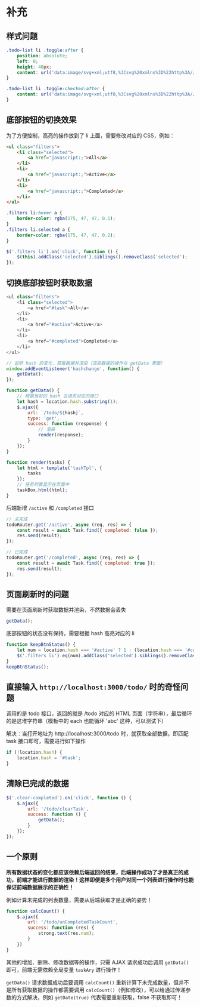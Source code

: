 # 补充

## 样式问题

```css
.todo-list li .toggle:after {
    position: absolute;
    left: 0;
    height: 40px;
    content: url('data:image/svg+xml;utf8,%3Csvg%20xmlns%3D%22http%3A//www.w3.org/2000/svg%22%20width%3D%2240%22%20height%3D%2240%22%20viewBox%3D%22-10%20-18%20100%20135%22%3E%3Ccircle%20cx%3D%2250%22%20cy%3D%2250%22%20r%3D%2250%22%20fill%3D%22none%22%20stroke%3D%22%23ededed%22%20stroke-width%3D%223%22/%3E%3C/svg%3E');
}

.todo-list li .toggle:checked:after {
    content: url('data:image/svg+xml;utf8,%3Csvg%20xmlns%3D%22http%3A//www.w3.org/2000/svg%22%20width%3D%2240%22%20height%3D%2240%22%20viewBox%3D%22-10%20-18%20100%20135%22%3E%3Ccircle%20cx%3D%2250%22%20cy%3D%2250%22%20r%3D%2250%22%20fill%3D%22none%22%20stroke%3D%22%23bddad5%22%20stroke-width%3D%223%22/%3E%3Cpath%20fill%3D%22%235dc2af%22%20d%3D%22M72%2025L42%2071%2027%2056l-4%204%2020%2020%2034-52z%22/%3E%3C/svg%3E');
}
```

## 底部按钮的切换效果

为了方便控制，高亮的操作放到了 li 上面，需要修改对应的 CSS，例如：

```html
<ul class="filters">
    <li class="selected">
        <a href="javascript:;">All</a>
    </li>
    <li>
        <a href="javascript:;">Active</a>
    </li>
    <li>
        <a href="javascript:;">Completed</a>
    </li>
</ul>
```

```css
.filters li:hover a {
    border-color: rgba(175, 47, 47, 0.1);
}
.filters li.selected a {
    border-color: rgba(175, 47, 47, 0.2);
}
```

```javascript
$('.filters li').on('click', function () {
    $(this).addClass('selected').siblings().removeClass('selected');
});
```

## 切换底部按钮时获取数据

```javascript
<ul class="filters">
    <li class="selected">
        <a href="#task">All</a>
    </li>
    <li>
        <a href="#active">Active</a>
    </li>
    <li>
        <a href="#completed">Completed</a>
    </li>
</ul>
```

```javascript
// 监听 hash 的变化，获取数据并渲染（渲染数据的操作在 getData 里面）
window.addEventListener('hashchange', function() {
    getData();
});
```

```javascript
function getData() {
    // 根据当前的 hash 去请求对应的接口
    let hash = location.hash.substring(1);
    $.ajax({
        url: `/todo/${hash}`,
        type: 'get',
        success: function (response) {
            // 渲染
            render(response);
        }
    });
}
```

```javascript
function render(tasks) {
    let html = template('taskTpl', {
        tasks
    });
    // 任务列表显示在页面中
    taskBox.html(html);
}
```

后端新增 `/active` 和 `/completed` 接口

```javascript
// 未完成
todoRouter.get('/active', async (req, res) => {
    const result = await Task.find({ completed: false });
    res.send(result);
});

// 已完成
todoRouter.get('/completed', async (req, res) => {
    const result = await Task.find({ completed: true });
    res.send(result);
});
```

## 页面刷新时的问题

需要在页面刷新时获取数据并渲染，不然数据会丢失

```javascript
getData();
```

底部按钮的状态没有保持，需要根据 hash 高亮对应的 li

```javascript
function keepBtnStatus() {
    let num = location.hash === '#active' ? 1 : (location.hash === '#completed' ? 2 : 0);
    $('.filters li').eq(num).addClass('selected').siblings().removeClass('selected');
}
keepBtnStatus();
```

## 直接输入 `http://localhost:3000/todo/` 时的奇怪问题

调用的是 todo 接口，返回的就是 /todo 对应的 HTML 页面（字符串），最后循环的是这堆字符串（模板中的 each 也能循环 'abc' 这种，可以测试下）

解决：当打开地址为 http://localhost:3000/todo 时，就获取全部数据，即匹配 task 接口即可，需要进行如下操作

```javascript
if (!location.hash) {
    location.hash = '#task';
}
```

## 清除已完成的数据

```javascript
$('.clear-completed').on('click', function () {
    $.ajax({
        url: '/todo/clearTask',
        success: function () {
            getData();
        }
    });
});
```

## 一个原则

**所有数据状态的变化都应该依赖后端返回的结果，后端操作成功了才是真正的成功，前端才能进行数据的渲染！这样即便是多个用户对同一个列表进行操作时也能保证前端数据展示的正确性！**

例如计算未完成的列表数量，需要从后端获取才是正确的姿势！

```javascript
function calcCount() {
    $.ajax({
        url: '/todo/unCompletedTaskCount',
        success: function (res) {
            strong.text(res.num);
        }
    })
}
```

其他的增加、删除、修改数据等的操作，只需 AJAX 请求成功后调用 `getData()` 即可，前端无需依赖全局变量 `taskAry` 进行操作！

`getData()` 请求数据成功后要调用 `calcCount()` 重新计算下未完成数量，但并不是所有获取数据的操作都需要调用 `calcCount()`（例如修改），可以给通过传递参数的方式解决，例如 `getDate(true)` 代表需要重新获取，false 不获取即可！